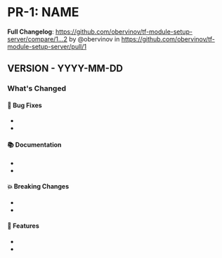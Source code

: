 # PR-1: NAME
**Full Changelog**: https://github.com/obervinov/tf-module-setup-server/compare/1...2 by @obervinov in https://github.com/obervinov/tf-module-setup-server/pull/1
## VERSION - YYYY-MM-DD
### What's Changed
#### 🐛 Bug Fixes
* 
* 
#### 📚 Documentation
* 
* 
#### 💥 Breaking Changes
* 
* 
#### 🚀 Features
* 
* 
